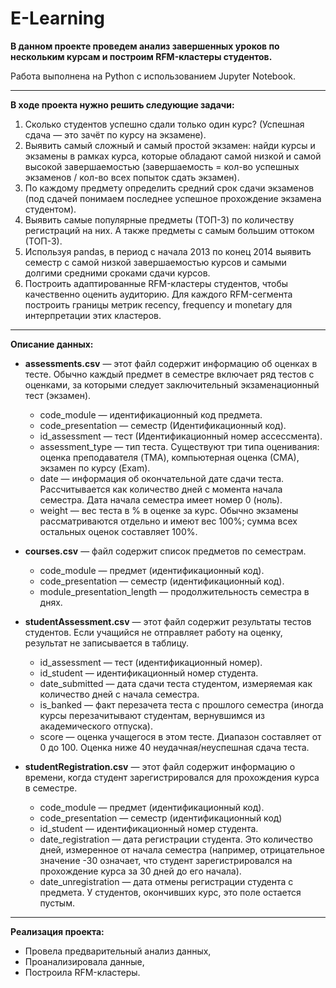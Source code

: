 # E-Learning

**В данном проекте проведем анализ завершенных уроков по нескольким курсам и построим RFM-кластеры студентов.**

Работа выполнена на Python с использованием Jupyter Notebook.

<hr>

**В ходе проекта нужно решить следующие задачи:**

1. Сколько студентов успешно сдали только один курс? (Успешная сдача — это зачёт по курсу на экзамене).
2. Выявить самый сложный и самый простой экзамен: найди курсы и экзамены в рамках курса, которые обладают самой низкой и самой высокой завершаемостью (завершаемость = кол-во успешных экзаменов / кол-во всех попыток сдать экзамен).
3. По каждому предмету определить средний срок сдачи экзаменов (под сдачей понимаем последнее успешное прохождение экзамена студентом).
4. Выявить самые популярные предметы (ТОП-3) по количеству регистраций на них. А также предметы с самым большим оттоком (ТОП-3).
5. Используя pandas, в период с начала 2013 по конец 2014 выявить семестр с самой низкой завершаемостью курсов и самыми долгими средними сроками сдачи курсов. 
6. Построить адаптированные RFM-кластеры студентов, чтобы качественно оценить аудиторию. Для каждого RFM-сегмента построить границы метрик recency, frequency и monetary для интерпретации этих кластеров. 

<hr>

**Описание данных:**

* **assessments.csv** — этот файл содержит информацию об оценках в тесте. Обычно каждый предмет в семестре включает ряд тестов с оценками, за которыми следует заключительный экзаменационный тест (экзамен).
     - code_module — идентификационный код предмета.
     - code_presentation — семестр (Идентификационный код).
     - id_assessment — тест (Идентификационный номер ассессмента).
     - assessment_type — тип теста. Существуют три типа оценивания: оценка преподавателя (TMA), компьютерная оценка (СМА), экзамен по курсу (Exam).
     - date — информация об окончательной дате сдачи теста. Рассчитывается как количество дней с момента начала семестра. Дата начала семестра имеет номер 0 (ноль).
     - weight — вес теста в % в оценке за курс. Обычно экзамены рассматриваются отдельно и имеют вес 100%; сумма всех остальных оценок составляет 100%.

* **courses.csv** — файл содержит список предметов по семестрам.
     - code_module — предмет (идентификационный код).
     - code_presentation — семестр (идентификационный код).
     - module_presentation_length — продолжительность семестра в днях.

* **studentAssessment.csv** — этот файл содержит результаты тестов студентов. Если учащийся не отправляет работу на оценку, результат не записывается в таблицу.
     - id_assessment — тест (идентификационный номер).
     - id_student — идентификационный номер студента.
     - date_submitted — дата сдачи теста студентом, измеряемая как количество дней с начала семестра.
     - is_banked — факт перезачета теста с прошлого семестра (иногда курсы перезачитывают студентам, вернувшимся из академического отпуска).
     - score — оценка учащегося в этом тесте. Диапазон составляет от 0 до 100. Оценка ниже 40 неудачная/неуспешная сдача теста.

* **studentRegistration.csv** — этот файл содержит информацию о времени, когда студент зарегистрировался для прохождения курса в семестре.
     - code_module — предмет (идентификационный код).
     - code_presentation — семестр (идентификационный код)
     - id_student — идентификационный номер студента.
     - date_registration — дата регистрации студента. Это количество дней, измеренное от начала семестра (например, отрицательное значение -30 означает, что студент зарегистрировался на прохождение курса за 30 дней до его начала).
     - date_unregistration — дата отмены регистрации студента с предмета. У студентов, окончивших курс, это поле остается пустым.

<hr>

**Реализация проекта:**

- Провела предварительный анализ данных,
- Проанализировала данные,
- Построила RFM-кластеры.
